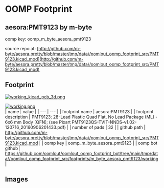 # OOMP Footprint  
## aesora:PMT9123  by m-byte  
  
oomp key: oomp_m_byte_aesora_pmt9123  
  
source repo at: [http://github.com/m-byte/aesora.pretty/blob/master/tmp/data//oomlout_oomp_footprint_src/PMT9123.kicad_mod](http://github.com/m-byte/aesora.pretty/blob/master/tmp/data//oomlout_oomp_footprint_src/PMT9123.kicad_mod)  
## Footprint  
  
[![working_kicad_pcb_3d.png](working_kicad_pcb_3d_600.png)](working_kicad_pcb_3d.png)  
  
[![working.png](working_600.png)](working.png)  
| name | value | 
| --- | --- | 
| footprint name | aesora:PMT9123 | 
| footprint description | PMT9123; 28-Lead Plastic Quad Flat, No Lead Package (ML) - 6x6 mm Body [QFN]; (see Pixart PMT9123QS-TVIT-NNDS-v1.02-120716_20160906201433.pdf) | 
| number of pads | 32 | 
| github path | http://github.com/m-byte/aesora.pretty/blob/master/tmp/data//oomlout_oomp_footprint_src/PMT9123.kicad_mod | 
| oomp key | oomp_m_byte_aesora_pmt9123 | 
| oomp bot github | https://github.com/oomlout/oomlout_oomp_footprint_bot/tree/main/tmp/data//oomlout_oomp_footprint_src/footprints/m_byte_aesora_pmt9123/working | 
## Images  
